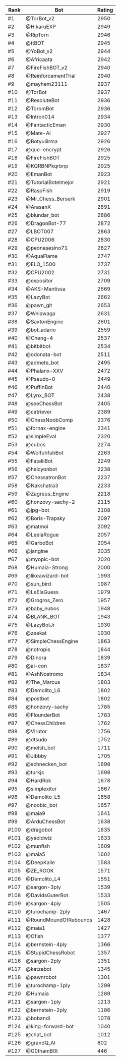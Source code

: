 Rank|Bot|Rating
---|---|---
#1|@TorBot_v2|2950
#2|@HikaruEXP|2949
#3|@RipTorn|2946
#4|@ttBOT|2945
#5|@YoBot_v2|2944
#6|@Africaata|2942
#7|@FireFishBOT_v2|2940
#8|@ReinforcementTrial|2940
#9|@mayhem23111|2937
#10|@TorBot|2937
#11|@ResoluteBot|2936
#12|@ToromBot|2936
#13|@Intron014|2934
#14|@FantacticEman|2930
#15|@Mate-AI|2927
#16|@Botyuliirma|2926
#17|@que-encrypt|2926
#18|@FireFishBOT|2925
#19|@KQRBNPkqrbnp|2925
#20|@EmanBot|2923
#21|@TutorialBotelmejor|2921
#22|@RaspFish|2919
#23|@Mr_Chess_Berserk|2901
#24|@ArasanX|2891
#25|@blundar_bot|2886
#26|@DragonBot-77|2872
#27|@LBOT007|2863
#28|@CPU2006|2830
#29|@peonasesino71|2827
#30|@AquaFlame|2747
#31|@ELO_1500|2737
#32|@CPU2002|2731
#33|@expositor|2709
#34|@AKS-Mantissa|2669
#35|@LazyBot|2662
#36|@pawn_git|2653
#37|@Weiawaga|2631
#38|@SaxtonEngine|2601
#39|@bot_adario|2559
#40|@Cheng-4|2537
#41|@bitbitbot|2534
#42|@odonata-bot|2511
#43|@admete_bot|2495
#44|@Phalanx-XXV|2472
#45|@Pseudo-0|2449
#46|@PuffinBot|2440
#47|@Lynx_BOT|2438
#48|@seeChessBot|2405
#49|@catriever|2389
#50|@ChessNoobComp|2376
#51|@fornax-engine|2341
#52|@simpleEval|2320
#53|@eubos|2274
#54|@WolfuhfuhBot|2263
#55|@FataliiBot|2249
#56|@halcyonbot|2238
#57|@ChessatronBot|2237
#58|@Nakshatra3|2233
#59|@Zagreus_Engine|2218
#60|@honzovy-sachy-2|2115
#61|@jpg-bot|2108
#62|@Boris-Trapsky|2097
#63|@matmoi|2092
#64|@LeelaRogue|2057
#65|@GarboBot|2054
#66|@jangine|2035
#67|@myopic-bot|2020
#68|@Humaia-Strong|2000
#69|@likeawizard-bot|1993
#70|@sun_bird|1987
#71|@LeElaGuess|1979
#72|@Grogros_Zero|1957
#73|@baby_eubos|1948
#74|@BLANK_BOT|1943
#75|@LazyBotJr|1930
#76|@zeekat|1930
#77|@SimpleChessEngine|1863
#78|@notropis|1844
#79|@Dinora|1839
#80|@ai-con|1837
#81|@AshNostromo|1834
#82|@The_Marcus|1803
#83|@Demolito_L6|1802
#84|@postbot|1802
#85|@honzovy-sachy|1785
#86|@FlounderBot|1783
#87|@ChessChildren|1762
#88|@Virutor|1756
#89|@dtsudo|1752
#90|@melsh_bot|1711
#91|@Jibbby|1705
#92|@schnecken_bot|1698
#93|@turkjs|1698
#94|@HardRok|1678
#95|@simplexitor|1667
#96|@Demolito_L5|1658
#97|@noobic_bot|1657
#98|@maia9|1641
#99|@ArduChessBot|1638
#100|@dragobot|1635
#101|@yeoldwiz|1633
#102|@munfish|1609
#103|@maia5|1602
#104|@DeepKalle|1583
#105|@ZE_ROOK|1571
#106|@Demolito_L4|1551
#107|@sargon-3ply|1539
#108|@DavidsGuterBot|1533
#109|@sargon-4ply|1505
#110|@turochamp-2ply|1467
#111|@RoundMoundOfRebounds|1428
#112|@maia1|1427
#113|@Ofish|1377
#114|@bernstein-4ply|1366
#115|@StupidChessRobot|1357
#116|@sargon-2ply|1351
#117|@katzebot|1345
#118|@pawnrobot|1301
#119|@turochamp-1ply|1299
#120|@Humaia|1289
#121|@sargon-1ply|1213
#122|@bernstein-2ply|1186
#123|@bobandi|1078
#124|@king-forward-bot|1040
#125|@chat_bot|1012
#126|@grandQ_AI|802
#127|@G0thamB0t|446
